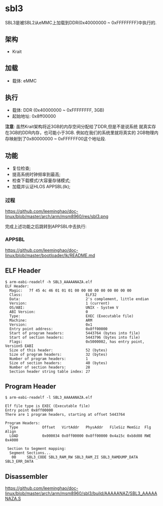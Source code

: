 sbl3
========================================

SBL3是被SBL2从eMMC上加载到DDR(0x40000000 ~ 0xFFFFFFFF)中执行的.

架构
----------------------------------------

* Krait

加载
----------------------------------------

* 载体: eMMC

执行
----------------------------------------

* 载体: DDR (0x40000000 ~ 0xFFFFFFFF, 3GB)
* 起始地址: 0x8ff00000

**注意**: 虽然Krait架构将近3GB的内存空间分配给了DDR,但是不是说系统
就真实存在3GB的DDR内存，也可能小于3GB. 例如在我们的系统里就将真实的
2GB物理内存映射到了0x80000000 ~ 0xFFFFFF00这个地址段.

功能
----------------------------------------

* 复位检查;
* 提高系统时钟频率到最高;
* 检查下载模式/大容量存储模式;
* 加载并认证HLOS APPSBL(lk);

### 过程

https://github.com/leeminghao/doc-linux/blob/master/arch/arm/msm8960/res/sbl3.png

完成上述功能之后跳转到APPSBL中去执行:

### APPSBL

https://github.com/leeminghao/doc-linux/blob/master/bootloader/lk/README.md

ELF Header
----------------------------------------

```
$ arm-eabi-readelf -h SBL3_AAAAANAZA.elf
ELF Header:
  Magic:   7f 45 4c 46 01 01 01 00 00 00 00 00 00 00 00 00
  Class:                             ELF32
  Data:                              2's complement, little endian
  Version:                           1 (current)
  OS/ABI:                            UNIX - System V
  ABI Version:                       0
  Type:                              EXEC (Executable file)
  Machine:                           ARM
  Version:                           0x1
  Entry point address:               0x8ff00000
  Start of program headers:          5443764 (bytes into file)
  Start of section headers:          5443796 (bytes into file)
  Flags:                             0x5000002, has entry point, Version5 EABI
  Size of this header:               52 (bytes)
  Size of program headers:           32 (bytes)
  Number of program headers:         1
  Size of section headers:           40 (bytes)
  Number of section headers:         28
  Section header string table index: 27
```

Program Header
----------------------------------------

```
$ arm-eabi-readelf -l SBL3_AAAAANAZA.elf

Elf file type is EXEC (Executable file)
Entry point 0x8ff00000
There are 1 program headers, starting at offset 5443764

Program Headers:
  Type           Offset   VirtAddr   PhysAddr   FileSiz MemSiz  Flg Align
  LOAD           0x000034 0x8ff00000 0x8ff00000 0x4a15c 0xb8d08 RWE 0x4000

 Section to Segment mapping:
  Segment Sections...
   00     SBL3_CODE SBL3_RAM_RW SBL3_RAM_ZI SBL3_RAMDUMP_DATA SBL3_ERR_DATA
```

Disassembler
----------------------------------------

https://github.com/leeminghao/doc-linux/blob/master/arch/arm/msm8960/sbl3/build/AAAAANAZ/SBL3_AAAAANAZA.S

